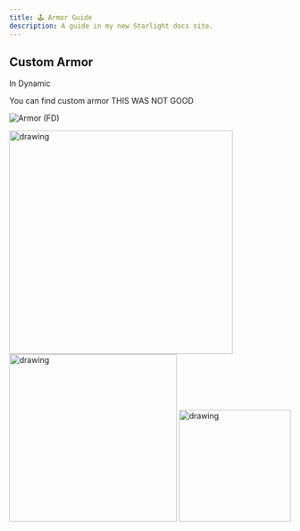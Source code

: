 ```yaml
---
title: 🕹 Armor Guide
description: A guide in my new Starlight docs site.
---
```


## Custom Armor 
In Dynamic

You can find custom armor 
THIS WAS NOT GOOD

![Armor (FD)](/Screenshot%20(42).png) 

<img src="/Screenshot (42).png" alt="drawing" width="400" align="center"/>
<img src="/Screenshot (42).png" alt="drawing" width="300"/>
<img src="/Screenshot (42).png" alt="drawing" width="200"/>

